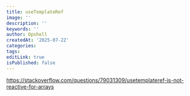 ```yaml
---
title: useTemplateRef
image: ''
description: ''
keywords: ''
author: Opshell
createdAt: '2025-07-22'
categories:
tags:
editLink: true
isPublished: false
---
```

https://stackoverflow.com/questions/79031309/usetemplateref-is-not-reactive-for-arrays
